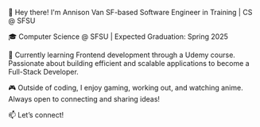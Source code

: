 
👋 Hey there! I'm Annison Van
SF-based Software Engineer in Training | CS @ SFSU

🎓 Computer Science @ SFSU | Expected Graduation: Spring 2025

🚀 Currently learning Frontend development through a Udemy course. Passionate about building efficient and scalable applications to become a Full-Stack Developer.

🎮 Outside of coding, I enjoy gaming, working out, and watching anime. Always open to connecting and sharing ideas!

📫 Let’s connect!
